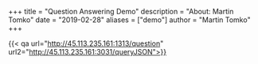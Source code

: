 +++
title = "Question Answering Demo"
description = "About: Martin Tomko"
date = "2019-02-28"
aliases = ["demo"]
author = "Martin Tomko"
+++

{{< qa url="http://45.113.235.161:1313/question" url2="http://45.113.235.161:3031/queryJSON">}}
